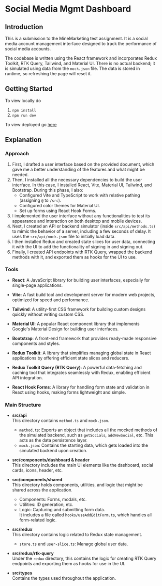 # Social Media Mgmt Dashboard

## Introduction

This is a submission to the MineMarketing test assignment. It is a social media account management interface designed to track the performance of social media accounts.

The codebase is written using the React framework and incorporates Redux Toolkit, RTK Query, Tailwind, and Material UI. There is no actual backend; it is simulated using data from the `mock.json` file. The data is stored in runtime, so refreshing the page will reset it.

## Getting Started

To view locally do

1. `npm install`
2. `npm run dev`

To view deployed go [here](#)

## Explanation

### Approach

1. First, I drafted a user interface based on the provided document, which gave me a better understanding of the features and what might be needed.
2. Then, I installed all the necessary dependencies to build the user interface. In this case, I installed React, Vite, Material UI, Tailwind, and Bootstrap. During this phase, I also:
   - Configured Vite and TypeScript to work with relative pathing (assigning `@` to `/src`).
   - Configured color themes for Material UI.
   - Set up forms using React Hook Forms.
3. I implemented the user interface without any functionalities to test its appearance and interaction on both desktop and mobile devices.
4. Next, I created an API or backend simulator (inside `src/api/methods.ts`) to mimic the behavior of a server, including a few seconds of delay. It uses the `src/api/mock.json` file to initially load data.
5. I then installed Redux and created state slices for user data, connecting it with the UI to add the functionality of signing in and signing out.
6. Finally, I created API endpoints with RTK Query, wrapped the backend methods with it, and exported them as hooks for the UI to use.

### Tools

- **React**: A JavaScript library for building user interfaces, especially for single-page applications.

- **Vite**: A fast build tool and development server for modern web projects, optimized for speed and performance.

- **Tailwind**: A utility-first CSS framework for building custom designs quickly without writing custom CSS.

- **Material UI**: A popular React component library that implements Google's Material Design for building user interfaces.

- **Bootstrap**: A front-end framework that provides ready-made responsive components and styles.

- **Redux Toolkit**: A library that simplifies managing global state in React applications by offering efficient state slices and reducers.

- **Redux Toolkit Query (RTK Query)**: A powerful data-fetching and caching tool that integrates seamlessly with Redux, enabling efficient API integration.

- **React Hook Forms**: A library for handling form state and validation in React using hooks, making forms lightweight and simple.

### Main Structure

- **src/api**  
  This directory contains `method.ts` and `mock.json`.

  - `method.ts`: Exports an object that includes all the mocked methods of the simulated backend, such as `getSocials`, `addNewSocial`, etc. This acts as the data persistence layer.
  - `mock.json`: Contains the starting data, which gets loaded into the simulated backend upon creation.

- **src/components/dashboard & header**  
  This directory includes the main UI elements like the dashboard, social cards, icons, header, etc.

- **src/components/shared**  
  This directory holds components, utilities, and logic that might be shared across the application.

  - Components: Forms, modals, etc.
  - Utilities: ID generation, etc.
  - Logic: Capturing and submitting form data.  
    It includes a file called `hooks/useAddEditForm.ts`, which handles all form-related logic.

- **src/redux**  
  This directory contains logic related to Redux state management.

  - `store.ts` and `user-slice.ts`: Manage global user data.

- **src/redux/rtk-query**  
  Under the `redux` directory, this contains the logic for creating RTK Query endpoints and exporting them as hooks for use in the UI.

- **src/types**  
  Contains the types used throughout the application.
